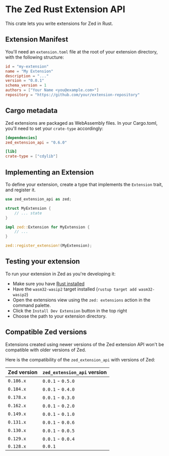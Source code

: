 # The Zed Rust Extension API

This crate lets you write extensions for Zed in Rust.

## Extension Manifest

You'll need an `extension.toml` file at the root of your extension directory, with the following structure:

```toml
id = "my-extension"
name = "My Extension"
description = "..."
version = "0.0.1"
schema_version = 1
authors = ["Your Name <you@example.com>"]
repository = "https://github.com/your/extension-repository"
```

## Cargo metadata

Zed extensions are packaged as WebAssembly files. In your Cargo.toml, you'll
need to set your `crate-type` accordingly:

```toml
[dependencies]
zed_extension_api = "0.6.0"

[lib]
crate-type = ["cdylib"]
```

## Implementing an Extension

To define your extension, create a type that implements the `Extension` trait, and register it.

```rust
use zed_extension_api as zed;

struct MyExtension {
    // ... state
}

impl zed::Extension for MyExtension {
    // ...
}

zed::register_extension!(MyExtension);
```

## Testing your extension

To run your extension in Zed as you're developing it:

- Make sure you have [Rust installed](https://www.rust-lang.org/learn/get-started)
- Have the `wasm32-wasip2` target installed (`rustup target add wasm32-wasip2`)
- Open the extensions view using the `zed: extensions` action in the command palette.
- Click the `Install Dev Extension` button in the top right
- Choose the path to your extension directory.

## Compatible Zed versions

Extensions created using newer versions of the Zed extension API won't be compatible with older versions of Zed.

Here is the compatibility of the `zed_extension_api` with versions of Zed:

| Zed version | `zed_extension_api` version |
| ----------- | --------------------------- |
| `0.186.x`   | `0.0.1` - `0.5.0`           |
| `0.184.x`   | `0.0.1` - `0.4.0`           |
| `0.178.x`   | `0.0.1` - `0.3.0`           |
| `0.162.x`   | `0.0.1` - `0.2.0`           |
| `0.149.x`   | `0.0.1` - `0.1.0`           |
| `0.131.x`   | `0.0.1` - `0.0.6`           |
| `0.130.x`   | `0.0.1` - `0.0.5`           |
| `0.129.x`   | `0.0.1` - `0.0.4`           |
| `0.128.x`   | `0.0.1`                     |
